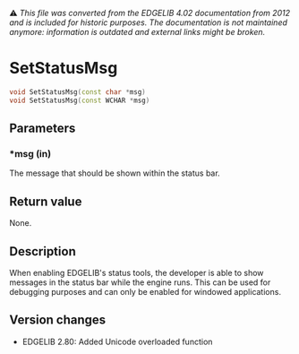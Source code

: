 :warning: _This file was converted from the EDGELIB 4.02 documentation from 2012 and is included for historic purposes. The documentation is not maintained anymore: information is outdated and external links might be broken._

# SetStatusMsg


```c++
void SetStatusMsg(const char *msg) 
void SetStatusMsg(const WCHAR *msg)
```

## Parameters
### *msg (in)
The message that should be shown within the status bar.

## Return value
None.

## Description
When enabling EDGELIB's status tools, the developer is able to show messages in the status bar while the engine runs. This can be used for debugging purposes and can only be enabled for windowed applications.

## Version changes
- EDGELIB 2.80: Added Unicode overloaded function

